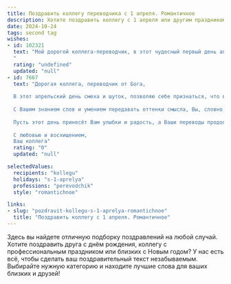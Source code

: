 ```yaml
---
title: Поздравить коллегу переводчика с 1 апреля. Романтичное
description: Хотите поздравить коллегу с 1 апреля или другим праздником? Наш ИИ создаст незабываемое поздравление, а вы обязательно выделитесь среди других.  
date: 2024-10-24
tags: second tag
wishes:
- id: 102321
  text: "Мой дорогой коллега-переводчик, в этот чудесный первый день апреля, когда оживает все прекрасное и невероятное, позвольте мне признаться: ваш талант перевоплощать слова, придавать им новые смыслы и оттенки, очаровывает меня, как волшебное заклинание.  Пусть ваша жизнь будет такой же прекрасной и многогранной, как языки, которыми вы владеете,  пусть каждый день приносит новые вдохновение и радость, а любовь и счастье всегда будут верными вашими спутниками. С Днем смеха!
  "
  rating: "undefined"
  updated: "null"
- id: 7667
  text: "Дорогая коллега, переводчик от Бога,
  
  В этот апрельский день смеха и шуток, позволяю себе признаться, что все языки мира не в состоянии выразить то восхищение, которое я испытываю к Вашему таланту и очарованию.
  
  С Вашим знанием слов и умением передавать оттенки смысла, Вы, словно волшебница, открываете порталы в иные миры. Ваши переводы - это не просто замена букв, но увлекательные путешествия в чужие культуры и души.
  
  Пусть этот день принесёт Вам улыбки и радость, а Ваши переводы продолжают пленять и вдохновлять всех, кто их читает.
  
  С любовью и восхищением,
  Ваш коллега"
  rating: "0"
  updated: "null"

selectedValues:
  recipients: "kollegu"
  holidays: "s-1-aprelya"
  professions: "perevodchik"
  style: "romantichnoe"

links:
- slug: "pozdravit-kollegu-s-1-aprelya-romantichnoe"
  title: "Поздравить коллегу с 1 апреля. Романтичное"
---
```


Здесь вы найдете отличную подборку поздравлений на любой случай. 
Хотите поздравить друга с днём рождения, коллегу с профессиональным праздником или близких с Новым годом? У нас есть всё, чтобы сделать ваш поздравительный текст незабываемым. Выбирайте нужную категорию и находите лучшие слова для ваших близких и друзей!
